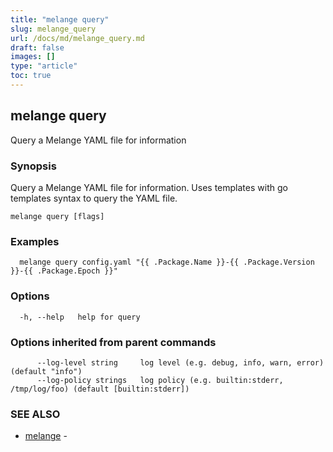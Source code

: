 ```yaml
---
title: "melange query"
slug: melange_query
url: /docs/md/melange_query.md
draft: false
images: []
type: "article"
toc: true
---
```

## melange query

Query a Melange YAML file for information

### Synopsis

Query a Melange YAML file for information.
		Uses templates with go templates syntax to query the YAML file.

```
melange query [flags]
```

### Examples

```
  melange query config.yaml "{{ .Package.Name }}-{{ .Package.Version }}-{{ .Package.Epoch }}"
```

### Options

```
  -h, --help   help for query
```

### Options inherited from parent commands

```
      --log-level string     log level (e.g. debug, info, warn, error) (default "info")
      --log-policy strings   log policy (e.g. builtin:stderr, /tmp/log/foo) (default [builtin:stderr])
```

### SEE ALSO

* [melange](/docs/md/melange.md)	 - 

